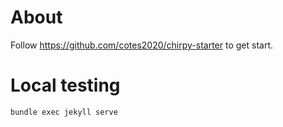 # About 

Follow https://github.com/cotes2020/chirpy-starter to get start.

# Local testing
```
bundle exec jekyll serve
```
